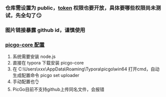 
### 仓库需设置为 public，[token](https://github.com/settings/tokens) 权限也要开放，具体要哪些权限尚未测试，先全勾了😏
### 图片链接暴露 github id，谨慎使用

### [picgo-core 配置](https://picgo.github.io/PicGo-Core-Doc/zh/guide/config.html)

1. 系统需要安装 node.js
2. 直接在 typora 下载安装 picgo-core
3. 在 C:\Users\xxx\AppData\Roaming\Typora\picgo\win64 打开cmd，自动生成配置命令 picgo set uploader
4. 手动配置也👌
5. PicGo目前不支持github上传同名文件，会报错

